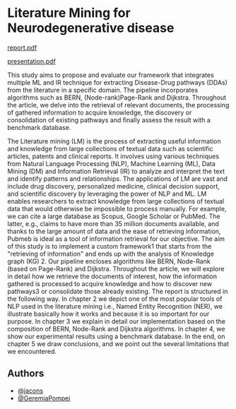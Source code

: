 
# Literature Mining for Neurodegenerative disease
[report.pdf](https://github.com/jacons/LMining-Neurodegenerative/files/11532442/report.pdf)

[presentation.pdf](https://github.com/jacons/LMining-Neurodegenerative/files/11525248/presentation.pdf)


This study aims
to propose and evaluate our framework that integrates multiple ML and IR technique for extracting Disease-Drug pathways
(DDAs) from the literature in a specific domain.
The pipeline incorporates algorithms such as BERN, (Node-rank)Page-Rank and Dijkstra.
Throughout the article, we delve into the retrieval of relevant documents,
the processing of gathered information to acquire knowledge,
the discovery or consolidation of existing pathways and finally assess the result with a benchmark database.

The Literature mining (LM) is the process of extracting useful information and knowledge from large collections
of textual data such as scientific articles, patents and clinical reports.
It involves using various techniques
from Natural Language Processing (NLP), Machine Learning (ML), Data Mining (DM) and Information
Retrieval (IR) to analyze and interpret the text and identify patterns and relationships.
The applications
of LM are vast and include drug discovery, personalized medicine, clinical decision support, and scientific
discovery by leveraging the power of NLP and ML.
LM enables researchers to extract knowledge from large
collections of textual data that would otherwise be impossible to process manually.
For example, we can cite
a large database as Scopus, Google Scholar or PubMed.
The latter, e.g., claims to have more than 35 million 
documents available, and thanks to the large amount of data and the ease of retrieving information, Pubmeb
is ideal as a tool of information retrieval for our objective.
The aim of this study is to implement a custom framework1 that starts from the "retrieving of information"
and ends up with the analysis of Knowledge graph (KG) 2. Our pipeline encloses algorithms like BERN,
Node-Rank (based on Page-Rank) and Dijkstra.
Throughout the article, we will explore in detail how we retrieve
the documents of interest, how the information gathered is processed to acquire knowledge and how to
discover new pathways3 or consolidate those already existing.
The report is structured in the following way.
In chapter 2 we depict one of the most popular tools of NLP
used in the literature mining i.e., Named Entity Recognition (NER), we illustrate basically how it works and
because it is so important for our purpose.
In chapter 3 we explain in detail our implementation based on the
composition of BERN, Node-Rank and Dijkstra algorithms.
In chapter 4, we show our experimental results
using a benchmark database.
In the end, on chapter 5 we draw conclusions, and we point out the several
limitations that we encountered.


## Authors
- [@jacons](https://www.github.com/jacons)
- [@GeremiaPompei](https://github.com/GeremiaPompei)


